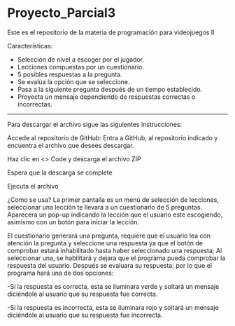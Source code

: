 # Proyecto_Parcial3
 Este es el repositorio de la materia de programación para videojuegos II

Características:

- Selección de nivel a escoger por el jugador.
- Lecciones compuestas por un cuestionario.
- 5 posibles respuestas a la pregunta.
- Se evalúa la opción que se seleccione.
- Pasa a la siguiente pregunta después de un tiempo establecido.
- Proyecta un mensaje dependiendo de respuestas correctas o incorrectas.

--------------------------------------------------------------------------------------------------------------------------------------------------------------------------------

Para descargar el archivo sigue las siguientes instrucciones:

Accede al repositorio de GitHub: Entra a GitHub, al repositorio indicado y encuentra el archivo que desees descargar.

Haz clic en <> Code y descarga el archivo ZIP

Espera que la descarga se complete

Ejecuta el archivo

¿Como se usa? La primer pantalla es un menú de selección de lecciones, seleccionar una lección te llevara a un cuestionario de 5 preguntas. Aparecera un pop-up indicando la lección que el usuario este escogiendo, asimismo con un botón para iniciar la lección.

El cuestionario generará una pregunta, requiere que el usuario lea con atención la pregunta y seleccione una respuesta ya que el botón de comprobar estará inhabilitado hasta haber seleccionado una respuesta; Al seleccionar una, se habilitará y dejara que el programa pueda comprobar la respuesta del usuario. Después se evaluara su respuesta; por lo que el programa hará una de dos opciones:

-Si la respuesta es correcta, esta se iluminara verde y soltará un mensaje diciéndole al usuario que su respuesta fue correcta.

-Si la respuesta es incorrecta, esta se iluminara rojo y soltará un mensaje diciéndole al usuario que su respuesta fue incorrecta.

